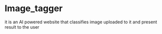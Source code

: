 # Image_tagger
it is an AI powered website that classifies image uploaded to it and present result to the user
